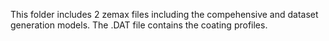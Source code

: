 This folder includes 2 zemax files including the compehensive and dataset generation models. The .DAT file contains the coating profiles. 
